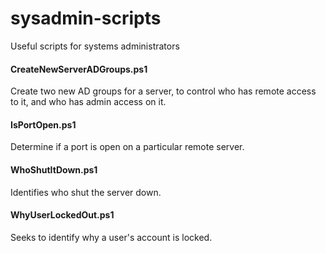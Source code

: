 # sysadmin-scripts
Useful scripts for systems administrators

#### CreateNewServerADGroups.ps1
Create two new AD groups for a server, to control who has remote access to it, and who has admin access on it.

#### IsPortOpen.ps1
Determine if a port is open on a particular remote server.

#### WhoShutItDown.ps1
Identifies who shut the server down.

#### WhyUserLockedOut.ps1
Seeks to identify why a user's account is locked.
